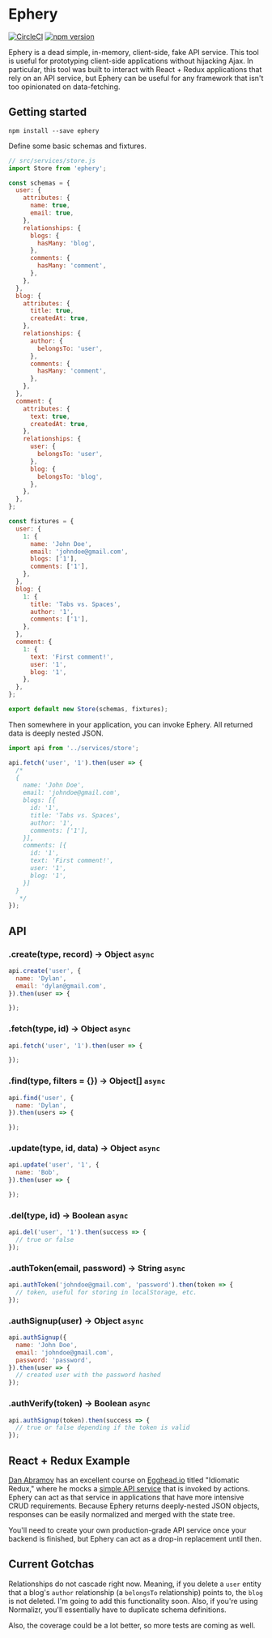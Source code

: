 # Ephery
[![CircleCI](https://circleci.com/gh/dylnslck/ephery.svg?style=svg)](https://circleci.com/gh/dylnslck/ephery)
[![npm version](https://badge.fury.io/js/ephery.svg)](https://badge.fury.io/js/ephery)

Ephery is a dead simple, in-memory, client-side, fake API service. This tool is useful for prototyping client-side applications without hijacking Ajax. In particular, this tool was built to interact with React  + Redux applications that rely on an API service, but Ephery can be useful for any framework that isn't too opinionated on data-fetching.

## Getting started
```
npm install --save ephery
```

Define some basic schemas and fixtures.

```js
// src/services/store.js
import Store from 'ephery';

const schemas = {
  user: {
    attributes: {
      name: true,
      email: true,
    },
    relationships: {
      blogs: {
        hasMany: 'blog',
      },
      comments: {
        hasMany: 'comment',
      },
    },
  },
  blog: {
    attributes: {
      title: true,
      createdAt: true,
    },
    relationships: {
      author: {
        belongsTo: 'user',
      },
      comments: {
        hasMany: 'comment',
      },
    },
  },
  comment: {
    attributes: {
      text: true,
      createdAt: true,
    },
    relationships: {
      user: {
        belongsTo: 'user',
      },
      blog: {
        belongsTo: 'blog',
      },
    },
  },
};

const fixtures = {
  user: {
    1: {
      name: 'John Doe',
      email: 'johndoe@gmail.com',
      blogs: ['1'],
      comments: ['1'],
    },
  },
  blog: {
    1: {
      title: 'Tabs vs. Spaces',
      author: '1',
      comments: ['1'],
    },
  },
  comment: {
    1: {
      text: 'First comment!',
      user: '1',
      blog: '1',
    },
  },
};

export default new Store(schemas, fixtures);
```

Then somewhere in your application, you can invoke Ephery. All returned data is deeply nested JSON.

```js
import api from '../services/store';

api.fetch('user', '1').then(user => {
  /*
  {
    name: 'John Doe',
    email: 'johndoe@gmail.com',
    blogs: [{
      id: '1',
      title: 'Tabs vs. Spaces',
      author: '1',
      comments: ['1'],
    }],
    comments: [{
      id: '1',
      text: 'First comment!',
      user: '1',
      blog: '1',
    }]
  }
   */
});
```

## API

### .create(type, record) -> Object `async`

```js
api.create('user', {
  name: 'Dylan',
  email: 'dylan@gmail.com',
}).then(user => {

});
```

### .fetch(type, id) -> Object `async`

```js
api.fetch('user', '1').then(user => {

});
```

### .find(type, filters = {}) -> Object[] `async`

```js
api.find('user', {
  name: 'Dylan',
}).then(users => {

});
```

### .update(type, id, data) -> Object `async`

```js
api.update('user', '1', {
  name: 'Bob',
}).then(user => {

});
```

### .del(type, id) -> Boolean `async`

```js
api.del('user', '1').then(success => {
  // true or false
});
```

### .authToken(email, password) -> String `async`

```js
api.authToken('johndoe@gmail.com', 'password').then(token => {
  // token, useful for storing in localStorage, etc.
});
```

### .authSignup(user) -> Object `async`

```js
api.authSignup({
  name: 'John Doe',
  email: 'johndoe@gmail.com',
  password: 'password',
}).then(user => {
  // created user with the password hashed
});
```

### .authVerify(token) -> Boolean `async`

```js
api.authSignup(token).then(success => {
  // true or false depending if the token is valid
});
```

## React + Redux Example
[Dan Abramov](https://twitter.com/dan_abramov) has an excellent course on [Egghead.io](https://egghead.io/courses/building-react-applications-with-idiomatic-redux) titled "Idiomatic Redux," where he mocks a [simple API service](https://github.com/gaearon/todos/blob/27-updating-data-on-the-server/src/api/index.js) that is invoked by actions. Ephery can act as that service in applications that have more intensive CRUD requirements. Because Ephery returns deeply-nested JSON objects, responses can be easily normalized and merged with the state tree.

You'll need to create your own production-grade API service once your backend is finished, but Ephery can act as a drop-in replacement until then.

## Current Gotchas
Relationships do not cascade right now. Meaning, if you delete a `user` entity that a blog's `author` relationship  (a `belongsTo` relationship) points to, the `blog` is not deleted. I'm going to add this functionality soon. Also, if you're using Normalizr, you'll essentially have to duplicate schema definitions.

Also, the coverage could be a lot better, so more tests are coming as well.
